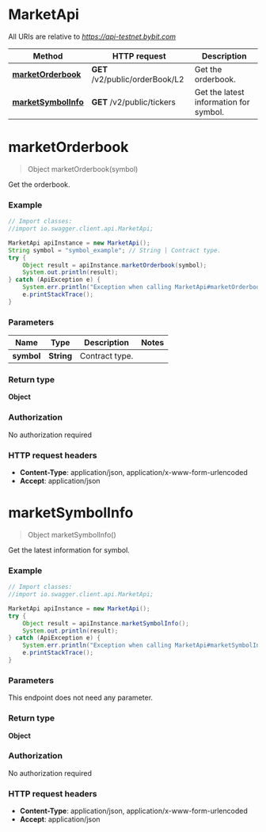 # MarketApi

All URIs are relative to *https://api-testnet.bybit.com*

Method | HTTP request | Description
------------- | ------------- | -------------
[**marketOrderbook**](MarketApi.md#marketOrderbook) | **GET** /v2/public/orderBook/L2 | Get the orderbook.
[**marketSymbolInfo**](MarketApi.md#marketSymbolInfo) | **GET** /v2/public/tickers | Get the latest information for symbol.


<a name="marketOrderbook"></a>
# **marketOrderbook**
> Object marketOrderbook(symbol)

Get the orderbook.

### Example
```java
// Import classes:
//import io.swagger.client.api.MarketApi;

MarketApi apiInstance = new MarketApi();
String symbol = "symbol_example"; // String | Contract type.
try {
    Object result = apiInstance.marketOrderbook(symbol);
    System.out.println(result);
} catch (ApiException e) {
    System.err.println("Exception when calling MarketApi#marketOrderbook");
    e.printStackTrace();
}
```

### Parameters

Name | Type | Description  | Notes
------------- | ------------- | ------------- | -------------
 **symbol** | **String**| Contract type. |

### Return type

**Object**

### Authorization

No authorization required

### HTTP request headers

 - **Content-Type**: application/json, application/x-www-form-urlencoded
 - **Accept**: application/json

<a name="marketSymbolInfo"></a>
# **marketSymbolInfo**
> Object marketSymbolInfo()

Get the latest information for symbol.

### Example
```java
// Import classes:
//import io.swagger.client.api.MarketApi;

MarketApi apiInstance = new MarketApi();
try {
    Object result = apiInstance.marketSymbolInfo();
    System.out.println(result);
} catch (ApiException e) {
    System.err.println("Exception when calling MarketApi#marketSymbolInfo");
    e.printStackTrace();
}
```

### Parameters
This endpoint does not need any parameter.

### Return type

**Object**

### Authorization

No authorization required

### HTTP request headers

 - **Content-Type**: application/json, application/x-www-form-urlencoded
 - **Accept**: application/json

